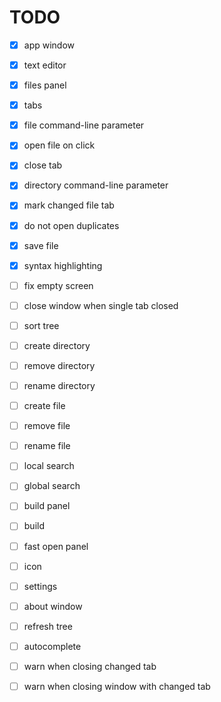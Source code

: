 # TODO

- [x] app window
- [x] text editor
- [x] files panel
- [x] tabs
- [x] file command-line parameter
- [x] open file on click
- [x] close tab
- [x] directory command-line parameter
- [x] mark changed file tab
- [x] do not open duplicates
- [x] save file
- [x] syntax highlighting
- [ ] fix empty screen
- [ ] close window when single tab closed
- [ ] sort tree
- [ ] create directory
- [ ] remove directory
- [ ] rename directory
- [ ] create file
- [ ] remove file
- [ ] rename file
- [ ] local search
- [ ] global search
- [ ] build panel
- [ ] build
- [ ] fast open panel
- [ ] icon
- [ ] settings
- [ ] about window
- [ ] refresh tree
- [ ] autocomplete
- [ ] warn when closing changed tab
- [ ] warn when closing window with changed tab

